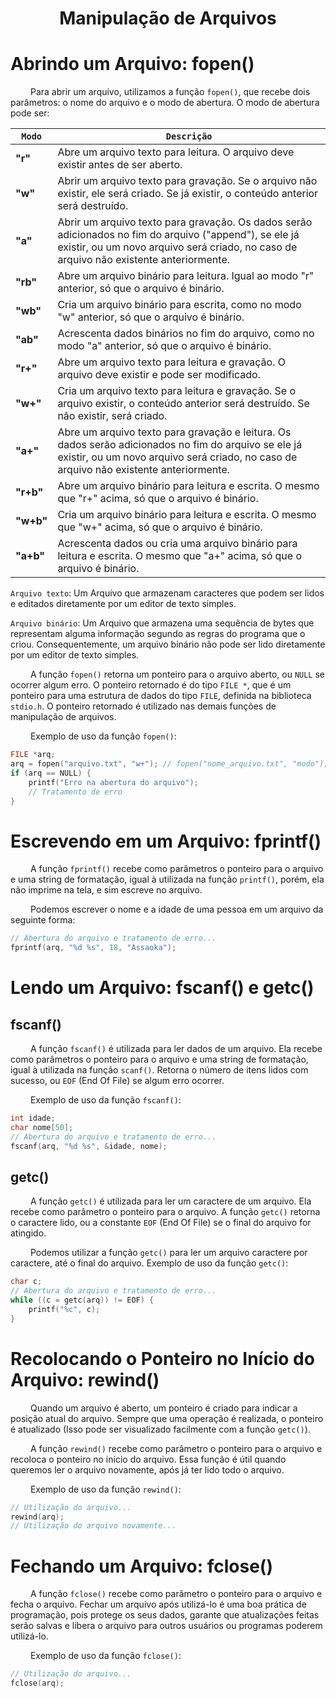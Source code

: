 <h1 align="center"> Manipulação de Arquivos </h1>


# Abrindo um Arquivo: fopen()
&emsp;&emsp; Para abrir um arquivo, utilizamos a função `fopen()`, que recebe dois parâmetros: o nome do arquivo e o modo de abertura. O modo de abertura pode ser:

| `Modo`     | `Descrição` |
| ---------- | ----------- |
| **"r"**    | Abre um arquivo texto para leitura. O arquivo deve existir antes de ser aberto. |
| **"w"**    | Abrir um arquivo texto para gravação. Se o arquivo não existir, ele será criado. Se já existir, o conteúdo anterior será destruído. |
| **"a"**    | Abrir um arquivo texto para gravação. Os dados serão adicionados no fim do arquivo ("append"), se ele já existir, ou um novo arquivo será criado, no caso de arquivo não existente anteriormente. |
| **"rb"**   | Abre um arquivo binário para leitura. Igual ao modo "r" anterior, só que o arquivo é binário. |
| **"wb"**   | Cria um arquivo binário para escrita, como no modo "w" anterior, só que o arquivo é binário. |
| **"ab"**   | Acrescenta dados binários no fim do arquivo, como no modo "a" anterior, só que o arquivo é binário. |
| **"r+"**   | Abre um arquivo texto para leitura e gravação. O arquivo deve existir e pode ser modificado. |
| **"w+"**   | Cria um arquivo texto para leitura e gravação. Se o arquivo existir, o conteúdo anterior será destruído. Se não existir, será criado. |
| **"a+"**   | Abre um arquivo texto para gravação e leitura. Os dados serão adicionados no fim do arquivo se ele já existir, ou um novo arquivo será criado, no caso de arquivo não existente anteriormente. |
| **"r+b"**  | Abre um arquivo binário para leitura e escrita. O mesmo que "r+" acima, só que o arquivo é binário. |
| **"w+b"**  | Cria um arquivo binário para leitura e escrita. O mesmo que "w+" acima, só que o arquivo é binário. |
| **"a+b"**  | Acrescenta dados ou cria uma arquivo binário para leitura e escrita. O mesmo que "a+" acima, só que o arquivo é binário. |

`Arquivo texto`: Um Arquivo que armazenam caracteres que podem ser lidos e editados diretamente por um editor de texto simples.

`Arquivo binário`: Um Arquivo que armazena uma sequência de bytes que representam alguma informação segundo as regras do programa que o criou. Consequentemente, um arquivo binário não pode ser lido diretamente por um editor de texto simples.

&emsp;&emsp; A função `fopen()` retorna um ponteiro para o arquivo aberto, ou `NULL` se ocorrer algum erro. O ponteiro retornado é do tipo `FILE *`, que é um ponteiro para uma estrutura de dados do tipo `FILE`, definida na biblioteca `stdio.h`. O ponteiro retornado é utilizado nas demais funções de manipulação de arquivos.

&emsp;&emsp; Exemplo de uso da função `fopen()`:
~~~c
FILE *arq;
arq = fopen("arquivo.txt", "w+"); // fopen("nome_arquivo.txt", "modo");
if (arq == NULL) {
    printf("Erro na abertura do arquivo");
    // Tratamento de erro
}
~~~



# Escrevendo em um Arquivo: fprintf()
&emsp;&emsp; A função `fprintf()` recebe como parâmetros o ponteiro para o arquivo e uma string de formatação, igual à utilizada na função `printf()`, porém, ela não imprime na tela, e sim escreve no arquivo.

&emsp;&emsp; Podemos escrever o nome e a idade de uma pessoa em um arquivo da seguinte forma:
~~~c
// Abertura do arquivo e tratamento de erro...
fprintf(arq, "%d %s", 18, "Assaoka");
~~~



# Lendo um Arquivo: fscanf() e getc()
## fscanf()
&emsp;&emsp; A função `fscanf()` é utilizada para ler dados de um arquivo. Ela recebe como parâmetros o ponteiro para o arquivo e uma string de formatação, igual à utilizada na função `scanf()`. Retorna o número de itens lidos com sucesso, ou `EOF` (End Of File) se algum erro ocorrer.

&emsp;&emsp; Exemplo de uso da função `fscanf()`:
~~~c
int idade;
char nome[50];
// Abertura do arquivo e tratamento de erro...
fscanf(arq, "%d %s", &idade, nome);
~~~

## getc()
&emsp;&emsp; A função `getc()` é utilizada para ler um caractere de um arquivo. Ela recebe como parâmetro o ponteiro para o arquivo. A função `getc()` retorna o caractere lido, ou a constante `EOF` (End Of File) se o final do arquivo for atingido.

&emsp;&emsp; Podemos utilizar a função `getc()` para ler um arquivo caractere por caractere, até o final do arquivo. Exemplo de uso da função `getc()`:
~~~c
char c;
// Abertura do arquivo e tratamento de erro...
while ((c = getc(arq)) != EOF) {
    printf("%c", c);
}
~~~



# Recolocando o Ponteiro no Início do Arquivo: rewind()
&emsp;&emsp; Quando um arquivo é aberto, um ponteiro é criado para indicar a posição atual do arquivo. Sempre que uma operação é realizada, o ponteiro é atualizado (Isso pode ser visualizado facilmente com a função `getc()`). 

&emsp;&emsp; A função `rewind()` recebe como parâmetro o ponteiro para o arquivo e recoloca o ponteiro no início do arquivo. Essa função é útil quando queremos ler o arquivo novamente, após já ter lido todo o arquivo.

&emsp;&emsp; Exemplo de uso da função `rewind()`:
~~~c
// Utilização do arquivo...
rewind(arq);
// Utilização do arquivo novamente...
~~~



# Fechando um Arquivo: fclose()
&emsp;&emsp; A função `fclose()` recebe como parâmetro o ponteiro para o arquivo e fecha o arquivo. Fechar um arquivo após utilizá-lo é uma boa prática de programação, pois protege os seus dados, garante que atualizações feitas serão salvas e libera o arquivo para outros usuários ou programas poderem utilizá-lo.

&emsp;&emsp; Exemplo de uso da função `fclose()`:
~~~c
// Utilização do arquivo...
fclose(arq);
~~~

#
